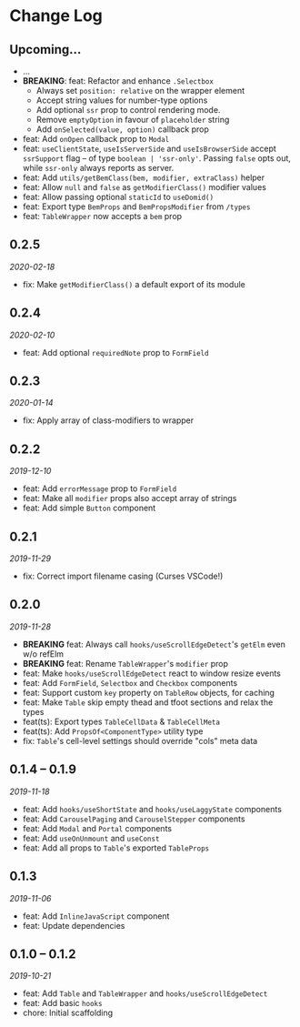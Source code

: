 # Change Log

## Upcoming...

- ... <!-- Add new lines here. Version number will be decided later -->
- **BREAKING**: feat: Refactor and enhance `.Selectbox`
  - Always set `position: relative` on the wrapper element
  - Accept string values for number-type options
  - Add optional `ssr` prop to control rendering mode.
  - Remove `emptyOption` in favour of `placeholder` string
  - Add `onSelected(value, option)` callback prop
- feat: Add `onOpen` callback prop to `Modal`
- feat: `useClientState`, `useIsServerSide` and `useIsBrowserSide` accept
  `ssrSupport` flag – of type `boolean | 'ssr-only'`. Passing `false` opts
  out, while `ssr-only` always reports as server.
- feat: Add `utils/getBemClass(bem, modifier, extraClass)` helper
- feat: Allow `null` and `false` as `getModifierClass()` modifier values
- feat: Allow passing optional `staticId` to `useDomid()`
- feat: Export type `BemProps` and `BemPropsModifier` from `/types`
- feat: `TableWrapper` now accepts a `bem` prop

## 0.2.5

_2020-02-18_

- fix: Make `getModifierClass()` a default export of its module

## 0.2.4

_2020-02-10_

- feat: Add optional `requiredNote` prop to `FormField`

## 0.2.3

_2020-01-14_

- fix: Apply array of class-modifiers to <Modal> wrapper

## 0.2.2

_2019-12-10_

- feat: Add `errorMessage` prop to `FormField`
- feat: Make all `modifier` props also accept array of strings
- feat: Add simple `Button` component

## 0.2.1

_2019-11-29_

- fix: Correct import filename casing (Curses VSCode!)

## 0.2.0

_2019-11-28_

- **BREAKING** feat: Always call `hooks/useScrollEdgeDetect`'s `getElm` even
  w/o refElm
- **BREAKING** feat: Rename `TableWrapper`'s `modifier` prop
- feat: Make `hooks/useScrollEdgeDetect` react to window resize events
- feat: Add `FormField`, `Selectbox` and `Checkbox` components
- feat: Support custom `key` property on `TableRow` objects, for caching
- feat: Make `Table` skip empty thead and tfoot sections and relax the types
- feat(ts): Export types `TableCellData` & `TableCellMeta`
- feat(ts): Add `PropsOf<ComponentType>` utility type
- fix: `Table`'s cell-level settings should override "cols" meta data

## 0.1.4 – 0.1.9

_2019-11-18_

- feat: Add `hooks/useShortState` and `hooks/useLaggyState` components
- feat: Add `CarouselPaging` and `CarouselStepper` components
- feat: Add `Modal` and `Portal` components
- feat: Add `useOnUnmount` and `useConst`
- feat: Add all props to `Table`'s exported `TableProps`

## 0.1.3

_2019-11-06_

- feat: Add `InlineJavaScript` component
- feat: Update dependencies

## 0.1.0 – 0.1.2

_2019-10-21_

- feat: Add `Table` and `TableWrapper` and `hooks/useScrollEdgeDetect`
- feat: Add basic `hooks`
- chore: Initial scaffolding
